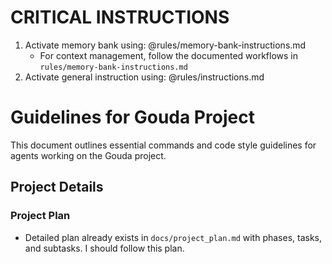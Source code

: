# CRITICAL INSTRUCTIONS

1. Activate memory bank using: @rules/memory-bank-instructions.md
   - For context management, follow the documented workflows in `rules/memory-bank-instructions.md`
2. Activate general instruction using: @rules/instructions.md

# Guidelines for Gouda Project

This document outlines essential commands and code style guidelines for agents working on the Gouda project.

## Project Details

### Project Plan

- Detailed plan already exists in `docs/project_plan.md` with phases, tasks, and subtasks. I should follow this plan.

